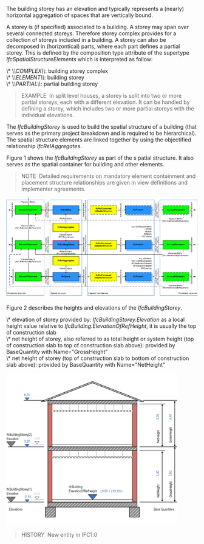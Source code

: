 The building storey has an elevation and typically represents a (nearly) horizontal aggregation of spaces that are vertically bound.  
  
A storey is (if specified) associated to a building. A storey may span over several connected storeys. Therefore storey complex provides for a collection of storeys included in a building. A storey can also be decomposed in (horizontical) parts, where each part defines a partial storey. This is defined by the composition type attribute of the supertype _IfcSpatialStructureElements_ which is interpreted as follow:  
  
\\* \\*\\*COMPLEX\\*\\*: building storey complex  
\\* \\*\\*ELEMENT\\*\\*: building storey  
\\* \\*\\*PARTIAL\\*\\*: partial building storey  
  
> EXAMPLE&nbsp; In split level houses, a storey is split into two or more partial storeys, each with a different elevation. It can be handled by defining a storey, which includes two or more partial storeys with the individual elevations.  
  
The _IfcBuildingStorey_ is used to build the spatial structure of a building (that serves as the primary project breakdown and is required to be hierarchical). The spatial structure elements are linked together by using the objectified relationship _IfcRelAggregates_.  
  
Figure 1 shows the _IfcBuildingStorey_ as part of the s patial structure. It also serves as the spatial container for building and other elements.  
  
> NOTE&nbsp; Detailed requirements on mandatory element containment and placement structure relationships are given in view definitions and implementer agreements.  
  
!["IfcBuildingStorey as part of a spatial structure"](../../../../../../figures/ifcbuildingstorey-spatialstructure.png "Figure 1 &mdash; Building storey composition")  
  
Figure 2 describes the heights and elevations of the _IfcBuildingStorey_.  
  
\\* elevation of storey provided by: _IfcBuildingStorey.Elevation_ as a local height value relative to _IfcBuilding.ElevationOfRefHeight_, it is usually the top of construction slab  
\\* net height of storey, also referred to as total height or system height (top of construction slab to top of construction slab above): provided by BaseQuantity with Name="GrossHeight"  
\\* net height of storey (top of construction slab to bottom of construction slab above): provided by BaseQuantity with Name="NetHeight"  
  
!["space heights"](../../../../../../figures/ifcbuildingstorey_heights.png "Figure 2 &mdash; Building storey elevations")  
  
> HISTORY&nbsp; New entity in IFC1.0
